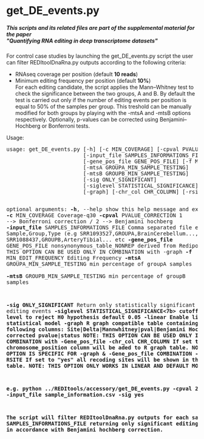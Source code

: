 <!DOCTYPE html PUBLIC "-//W3C//DTD XHTML 1.0 Transitional//EN"
  "http://www.w3.org/TR/xhtml1/DTD/xhtml1-transitional.dtd">
<html xmlns="http://www.w3.org/1999/xhtml">
  <head>
    <meta http-equiv="Content-Type" content="text/html; charset=utf-8" />  
  </head>
  <body>
<h1>get_DE_events.py</h1>
<h5>This scripts and its related files are part of the supplemental material for the paper<br>
  "Quantifying RNA editing in deep transcriptome datasets"</h5>
<p class-text="justify">
For control case studies by launching the get_DE_events.py script the user can filter REDItoolDnaRna.py outputs according to the following criteria:
<ul>
<li>RNAseq coverage per position (default <b>10 reads</b>)</li>
<li>Minimum editing frequency per position (default <b>10%</b>)</li>
For each editing candidate, the script applies the Mann–Whitney test to check the significance between the two groups, 
A and B. By default the test is carried out only if the number of editing events per position is equal to 50% of the samples per group. This treshold can be manually modified for both groups by playing with the -mtsA and -mtsB options respectively.
Optionally, p-values can be corrected using Benjamini–Hochberg or Bonferroni tests. 
</ul>
<p>Usage:</p> 
<pre>
usage: get_DE_events.py [-h] [-c MIN_COVERAGE] [-cpval PVALUE_CORRECTION]
                        [-input_file SAMPLES_INFORMATIONS_FILE]
                        [-gene_pos_file GENE_POS_FILE] [-f MIN_EDIT_FREQUENCY]
                        [-mtsA GROUPA_MIN_SAMPLE_TESTING]
                        [-mtsB GROUPB_MIN_SAMPLE_TESTING]
                        [-sig ONLY_SIGNIFICANT]
                        [-siglevel STATISTICAL_SIGNIFICANCE] [-linear]
                        [-graph] [-chr_col CHR_COLUMN] [-rsite RSITE]

optional arguments:
  <b>-h</b>, --help            show this help message and exit
  <b>-c</b> MIN_COVERAGE       Coverage-q30
  <b>-cpval</b> PVALUE_CORRECTION 1 --> Bonferroni correction / 2 --> Benjamini hochberg
  <b>-input_file</b> SAMPLES_INFORMATIONS_FILE Comma separated file e.g: Sample,Group,Type (e.g     SRR1093527,GROUPA,BrainCerebellum..., SRR1088437,GROUPB,ArteryTibial... etc
  <b>-gene_pos_file</b> GENE_POS_FILE nonsynonymous_table_NONREP derived from Rediportal NOTE: THIS OPTION CAN BE USED ONLY IN COMBINATION with -graph
  <b>-f</b> MIN_EDIT_FREQUENCY Editing Frequency
  <b>-mtsA</b> GROUPA_MIN_SAMPLE_TESTING min percentage of groupA samples                      
  <b>-mtsB</b> GROUPB_MIN_SAMPLE_TESTING min percentage of groupB samples
                        
  <b>-sig ONLY_SIGNIFICANT</b> Return only statistically significant editing events
  <b>-siglevel STATISTICAL_SIGNIFICANCE<7b> cutoff level to reject H0 hypothesis default 0.05
  <b>-linear</b>               Enable linear statistical model
  <b>-graph</b>                R graph compatible table containing the following
                        columns: Site|Delta|Mannwhitney|pval|Benjamini Hochberg corrected pvalue|status
                        NOTE: THIS OPTION CAN BE USED ONLY IN
                        COMBINATION with -Gene_pos_file
  -chr_col CHR_COLUMN   If set to "yes" a chromosome_position column will be
                        aded to R graph table. NOTE: THIS OPTION IS SPECIFIC
                        FOR -graph & -Gene_pos_file COMBINATION
  -rsite RSITE          If set to "yes" all recoding sites will be shown in
                        the output table. NOTE: THIS OPTION ONLY WORKS IN
                        LINEAR AND DEFAULT MODE.
                                                                                      
<b>e.g.</b> python ../REDItools/accessory/get_DE_events.py -cpval 2 -input_file  sample_information.csv -sig yes
<p class-text="justify">The script will filter REDItoolDnaRna.py outputs for each sample contained in the 
SAMPLES_INFORMATIONS_FILE returning only significant editing events (pval <= 0.05)
in accordance with Benjamini hochberg correction.</p>

</pre>
</body>
</html> 

